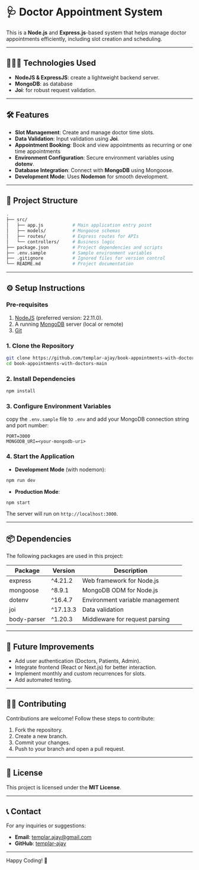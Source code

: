 # 🩺 Doctor Appointment System

This is a **Node.js** and **Express.js**-based system that helps manage doctor appointments efficiently, including slot creation and scheduling.

---

## 🧑🏻‍💻 Technologies Used

- **NodeJS & ExpressJS**: create a lightweight backend server.
- **MongoDB**: as database
- **Joi**: for robust request validation.

---

## 🛠️ Features

- **Slot Management**: Create and manage doctor time slots.
- **Data Validation**: Input validation using **Joi**.
- **Appointment Booking**: Book and view appointments as recurring or one time appointments
- **Environment Configuration**: Secure environment variables using **dotenv**.
- **Database Integration**: Connect with **MongoDB** using Mongoose.
- **Development Mode**: Uses **Nodemon** for smooth development.

---

## 📂 Project Structure

```bash
.
├── src/
│   ├── app.js           # Main application entry point
│   ├── models/          # Mongoose schemas
│   ├── routes/          # Express routes for APIs
│   └── controllers/     # Business logic
├── package.json         # Project dependencies and scripts
├── .env.sample          # Sample environment variables
├── .gitignore           # Ignored files for version control
└── README.md            # Project documentation
```

---

## ⚙️ Setup Instructions

### Pre-requisites

1. [NodeJS](https://nodejs.org/en) (preferred version: 22.11.0).
2. A running [MongoDB](https://www.mongodb.com/) server (local or remote)
3. [Git](https://git-scm.com/)

### 1. Clone the Repository

```bash
git clone https://github.com/templar-ajay/book-appointments-with-doctors.git
cd book-appointments-with-doctors-main
```

### 2. Install Dependencies

```bash
npm install
```

### 3. Configure Environment Variables

copy the `.env.sample` file to `.env` and add your MongoDB connection string and port number:

```env
PORT=3000
MONGODB_URI=<your-mongodb-uri>
```

### 4. Start the Application

- **Development Mode** (with nodemon):

```bash
npm run dev
```

- **Production Mode**:

```bash
npm start
```

The server will run on `http://localhost:3000`.

---

## 📦 Dependencies

The following packages are used in this project:

| Package     | Version  | Description                     |
| ----------- | -------- | ------------------------------- |
| express     | ^4.21.2  | Web framework for Node.js       |
| mongoose    | ^8.9.1   | MongoDB ODM for Node.js         |
| dotenv      | ^16.4.7  | Environment variable management |
| joi         | ^17.13.3 | Data validation                 |
| body-parser | ^1.20.3  | Middleware for request parsing  |

---

## 🔧 Future Improvements

- Add user authentication (Doctors, Patients, Admin).
- Integrate frontend (React or Next.js) for better interaction.
- Implement monthly and custom recurrences for slots.
- Add automated testing.

---

## 👨‍💻 Contributing

Contributions are welcome! Follow these steps to contribute:

1. Fork the repository.
2. Create a new branch.
3. Commit your changes.
4. Push to your branch and open a pull request.

---

## 📄 License

This project is licensed under the **MIT License**.

---

## 📞 Contact

For any inquiries or suggestions:

- **Email**: [templar.ajay@gmail.com](mailto:templar.ajay@gmail.com)
- **GitHub**: [templar-ajay](https://github.com/templar-ajay)

---

Happy Coding! 🎉
